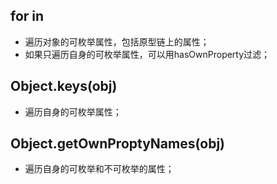 ## for in
- 遍历对象的可枚举属性，包括原型链上的属性；
- 如果只遍历自身的可枚举属性，可以用hasOwnProperty过滤；

## Object.keys(obj) 
- 遍历自身的可枚举属性；

## Object.getOwnProptyNames(obj) 
- 遍历自身的可枚举和不可枚举的属性；
